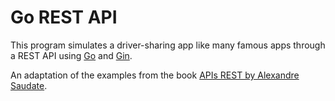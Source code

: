 # Go REST API

This program simulates a driver-sharing app like many famous apps through a REST API using [Go](golang.org) and [Gin](github.com/gin-gonic/gin).

An adaptation of the examples from the book [APIs REST by Alexandre Saudate](https://www.casadocodigo.com.br/products/livro-apis-rest).
